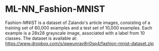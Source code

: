 # ML-NN_Fashion-MNIST
Fashion-MNIST is a dataset of Zalando's article images, consisting of a training set of 60,000 examples and a test set of 10,000 examples. Each example is a 28x28 grayscale image, associated with a label from 10 classes.
The dataset is available at:
https://www.dropbox.com/s/qawunrav8ri0sp4/fashion-mnist-dataset.zip
